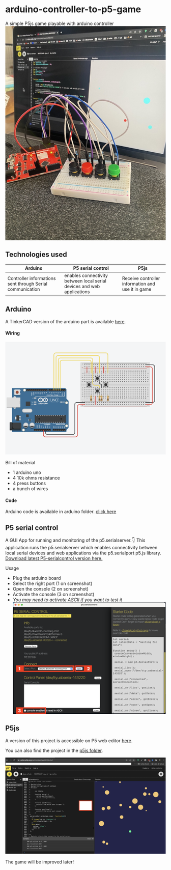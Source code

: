 # arduino-controller-to-p5-game
A simple P5js game playable with arduino controller
![arduino game](https://github.com/methio/arduino-controller-to-p5-game/blob/main/img/picture1.jpg "game picture 1")

## Technologies used

|Arduino | P5 serial control | P5js | 
|--------|-------------------|------|
|Controller informations sent through Serial communication | enables connectivity between local serial devices and web applications | Receive controller information and use it in game | 

## Arduino 
A TinkerCAD version of the arduino part is available [here](https://www.tinkercad.com/things/h3zB5DnDEJR-glorious-trug-jaban).

#### Wiring 
![arduino wiring](https://github.com/methio/arduino-controller-to-p5-game/blob/main/img/wiring.png "game picture 1")

Bill of material
* 1 arduino uno
* 4 10k ohms resistance
* 4 press buttons 
* a bunch of wires

#### Code 
Arduino code is available in arduino folder.
[click here](https://github.com/methio/arduino-controller-to-p5-game/blob/main/arduino/controller/controller.ino)

## P5 serial control 
A GUI App for running and monitoring of the p5.serialserver.👇
This application runs the p5.serialserver which enables connectivity between local serial devices and web applications via the p5.serialport p5.js library. 
[Download latest P5-serialcontrol version here.](https://github.com/p5-serial/p5.serialcontrol/releases)

Usage 
* Plug the arduino board
* Select the right port (1 on screenshot)
* Open the console (2 on screenshot)
* Activate the console (3 on screenshot)
* *You may need to activate ASCII if you want to test it*
![game picture](https://github.com/methio/arduino-controller-to-p5-game/blob/main/img/screenshot-serialcontrol-UI.png "P5 serial control screenshot")


## P5js 
A version of this project is accessible on P5 web editor [here](https://editor.p5js.org/methio/sketches/cb3hbcKaZ). 

You can also find the project in the [p5js folder](https://github.com/methio/arduino-controller-to-p5-game/blob/main/p5js).

![game picture](https://github.com/methio/arduino-controller-to-p5-game/blob/main/img/ingame.png "P5 game screenshot")

The game will be improved later! 